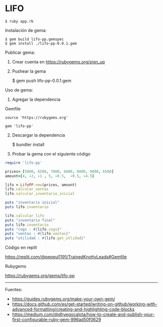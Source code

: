 # LIFO

    $ ruby app.rb

Instalación de gema:

    $ gem build lifo-pp.gemspec
    $ gem install ./lifo-pp-0.0.1.gem

Publicar gema:

1. Crear cuenta en https://rubygems.org/sign_up
2. Pushear la gema

        
    $ gem push lifo-pp-0.0.1.gem

Uso de gema:

1. Agregar la dependencia

Gemfile

```
source 'https://rubygems.org'

gem 'lifo-pp'
```

2. Descargar la dependencia

    $ bundler install

3. Probar la gema con el siguiente código

```ruby
require 'lifo-pp'

prices= [5000, 6500, 7000, 6000, 8000, 9000, 6500]
amount=[4, -2, -1 , 5, -0.5,  -0.5, -4.5]

lifo = LifoPP.new(prices, amount)
lifo.calcular_ventas
lifo.calcular_inventario_inicial

puts "inventario inicial"
puts lifo.inventario

lifo.calcular_lifo
puts "inventario final"
puts lifo.inventario
puts "cogs : #{lifo.cogs}"
puts "ventas : #{lifo.ventas}"
puts "utilidad : #{lifo.get_utlidad}"

```

Código en replit

https://replit.com/@pepeul1191/TrainedKnottyLeads#Gemfile

Rubygems

https://rubygems.org/gems/lifo-pp

---

Fuentes:

+ https://guides.rubygems.org/make-your-own-gem/
+ https://docs.github.com/es/get-started/writing-on-github/working-with-advanced-formatting/creating-and-highlighting-code-blocks
+ https://medium.com/@dhyegocalota/how-to-create-and-publish-your-first-configurable-ruby-gem-996ad50f0629